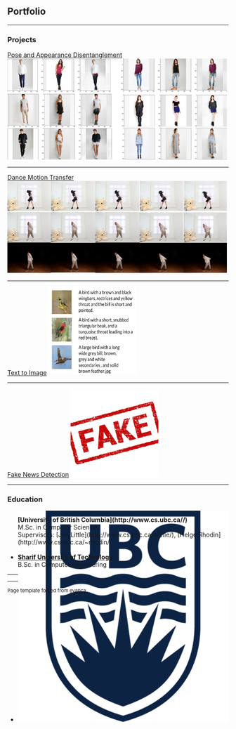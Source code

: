## Portfolio

---

### Projects

[Pose and Appearance Disentanglement](/PoseAppDisentanglement)
<img src="images/disentangle.png?raw=true" width="500" height="230">

---
[Dance Motion Transfer](/DanceMotion)
<img src="images/dance.png?raw=true" width="500" height="210">

---
[Text to Image](/project3)
<img src="images/text.png?raw=true" width="200" height="200">

---
[Fake News Detection](http://example.com/)
<img src="images/fake.jpg?raw=true" width="200" height="200">

---

### Education

- <div class="one" id='cvpr12_image' style="height: 12px">
                  <img src='images/ubc.png' style="border-style: none">
  </div>
  <b>[University of British Columbia](http://www.cs.ubc.ca//)</b> <br> M.Sc. in Computer Science <br> Supervisors: [Jim Little](http://www.cs.ubc.ca/~little/), [Helge Rhodin](http://www.cs.ubc.ca/~rhodin/) <br> <br>
- <b>[Sharif University of Technology](http://ce.sharif.edu//)</b> <br> B.Sc. in Computer Engineering

---




---
<p style="font-size:11px">Page template forked from <a href="https://github.com/evanca/quick-portfolio">evanca</a></p>
<!-- Remove above link if you don't want to attibute -->
